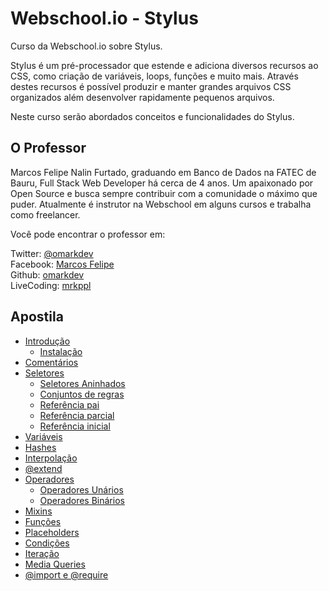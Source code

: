 # Webschool.io - Stylus
Curso da Webschool.io sobre Stylus.

Stylus é um pré-processador que estende e adiciona diversos recursos ao CSS, como criação de variáveis, loops, funções e muito mais. Através destes recursos é possível produzir e manter grandes arquivos CSS organizados além desenvolver rapidamente pequenos arquivos.

Neste curso serão abordados conceitos e funcionalidades do Stylus.

## O Professor

Marcos Felipe Nalin Furtado, graduando em Banco de Dados na FATEC de Bauru, Full Stack Web Developer há cerca de 4 anos. Um apaixonado por Open Source e busca sempre contribuir com a comunidade o máximo que puder. Atualmente é instrutor na Webschool em alguns cursos e trabalha como freelancer.

Você pode encontrar o professor em:

Twitter: [@omarkdev](Apostila/https://twitter.com/omarkdev)
<br>
Facebook: [Marcos Felipe](https://www.facebook.com/omarkdev)
<br>
Github: [omarkdev](https://github.com/omarkdev/)
<br>
LiveCoding: [mrkppl](http://livecoding.tv/mrkppl/)


## Apostila

- [Introdução](Apostila/about.md)
	- [Instalação](Apostila/about.md#instalação)
- [Comentários](Apostila/comments.md)
- [Seletores](Apostila/selectors.md)
	- [Seletores Aninhados](Apostila/selectors.md#seletores-aninhados)
	- [Conjuntos de regras](Apostila/selectors.md#conjuntos-de-regras)
	- [Referência pai](Apostila/selectors.md#referência-pai)
	- [Referência parcial](Apostila/selectors.md#referência-parcial)
	- [Referência inicial](Apostila/selectors.md##referência-inicial)
- [Variáveis](Apostila/variables.md)
- [Hashes](Apostila/hashes.md)
- [Interpolação](Apostila/interpolation.md)
- [@extend](Apostila/extend.md)
- [Operadores](Apostila/operators.md)
	- [Operadores Unários](Apostila/operators.md#operadores-unários)
	- [Operadores Binários](Apostila/operators.md#operadores-binários)
- [Mixins](Apostila/mixins.md)
- [Funções](Apostila/functions.md)
- [Placeholders](Apostila/placeholders.md)
- [Condições](Apostila/conditions.md)
- [Iteração](Apostila/iteration.md)
- [Media Queries](Apostila/media-queries.md)
- [@import e @require](Apostila/import.md)